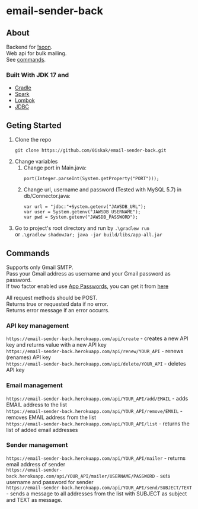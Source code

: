 # email-sender-back
## About
Backend for [!soon](#about). \
Web api for bulk mailing. \
See [commands](#commands).
### Built With JDK 17 and
* [Gradle](https://gradle.org/)
* [Spark](https://sparkjava.com/)
* [Lombok](https://projectlombok.org/)
* [JDBC](https://dev.mysql.com/downloads/connector/j/)
## Geting Started
1. Clone the repo 
    ```
    git clone https://github.com/0iskak/email-sender-back.git
    ```
2. Change variables
    1.  Change port in Main.java:
        ```
        port(Integer.parseInt(System.getProperty("PORT")));
        ```
    2. Change url, username and password (Tested with MySQL 5.7) in db/Connector.java:
        ```
        var url = "jdbc:"+System.getenv("JAWSDB_URL");
        var user = System.getenv("JAWSDB_USERNAME");
        var pwd = System.getenv("JAWSDB_PASSWORD");
        ```
3. Go to project's root directory and run by `.\gradlew run` \
or `.\gradlew shadowJar; java -jar build/libs/app-all.jar`
## Commands
Supports only Gmail SMTP. \
Pass your Gmail address as username and your Gmail password as password. \
If two factor enabled use [App Passwords](https://support.google.com/accounts/answer/185833), you can get it from [here](https://myaccount.google.com/apppasswords) 

All request methods should be POST. \
Returns true or requested data if no error. \
Returns error message if an error occurrs.
### API key management
`https://email-sender-back.herokuapp.com/api/create` - creates a new API key and returns value with a new API key \
`https://email-sender-back.herokuapp.com/api/renew/YOUR_API` - renews (renames) API key \
`https://email-sender-back.herokuapp.com/api/delete/YOUR_API` - deletes API key
### Email management
`https://email-sender-back.herokuapp.com/api/YOUR_API/add/EMAIL` - adds EMAIL address to the list \
`https://email-sender-back.herokuapp.com/api/YOUR_API/remove/EMAIL` - removes EMAIL address from the list \
`https://email-sender-back.herokuapp.com/api/YOUR_API/list` - returns the list of added email addresses
### Sender management
`https://email-sender-back.herokuapp.com/api/YOUR_API/mailer` - returns email address of sender \
`https://email-sender-back.herokuapp.com/api/YOUR_API/mailer/USERNAME/PASSWORD` - sets username and password for sender \
`https://email-sender-back.herokuapp.com/api/YOUR_API/send/SUBJECT/TEXT` - sends a message to all addresses from the list with SUBJECT as subject and TEXT as message.
